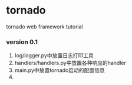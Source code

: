 # tornado
tornado web framework tutorial

### version 0.1
1. log/logger.py中放置日志打印工具
2. handlers/handlers.py中放置各种响应的handler
3. main.py中放置tornado启动的配置信息
4. 